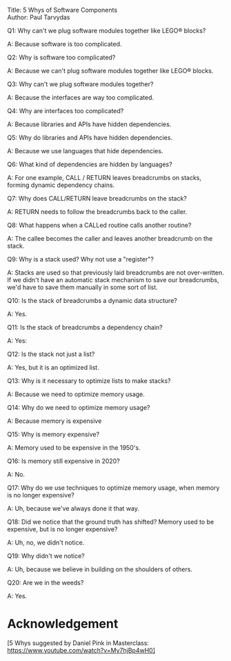 Title: 5 Whys of Software Components  
Author: Paul Tarvydas

Q1: Why can't we plug software modules together like LEGO® blocks?

A: Because software is too complicated.

Q2: Why is software too complicated?

A: Because we can't plug software modules together like LEGO® blocks.

Q3: Why can't we plug software modules together?

A: Because the interfaces are way too complicated.

Q4: Why are interfaces too complicated?

A: Because libraries and APIs have hidden dependencies.

Q5: Why do libraries and APIs have hidden dependencies.

A: Because we use languages that hide dependencies.

Q6: What kind of dependencies are hidden by languages?

A: For one example, CALL / RETURN leaves breadcrumbs on stacks, forming dynamic dependency chains.

Q7: Why does CALL/RETURN leave breadcrumbs on the stack?

A: RETURN needs to follow the breadcrumbs back to the caller.

Q8: What happens when a CALLed routine calls another routine?

A: The callee becomes the caller and leaves another breadcrumb on the stack. 
 
Q9: Why is a stack used?  Why not use a "register"?

A: Stacks are used so that previously laid breadcrumbs are not over-written.  If we didn't have an automatic stack mechanism to save our breadcrumbs, we'd have to save them manually in some sort of list.

Q10: Is the stack of breadcrumbs a dynamic data structure?

A: Yes.

Q11: Is the stack of breadcrumbs a dependency chain?

A: Yes:

Q12: Is the stack not just a list?

A: Yes, but it is an optimized list.

Q13: Why is it necessary to optimize lists to make stacks?

A: Because we need to optimize memory usage.

Q14: Why do we need to optimize memory usage?

A: Because memory is expensive

Q15: Why is memory expensive?

A: Memory used to be expensive in the 1950's.

Q16: Is memory still expensive in 2020?

A: No.

Q17: Why do we use techniques to optimize memory usage, when memory is no longer expensive?

A: Uh, because we've always done it that way.

Q18: Did we notice that the ground truth has shifted?  Memory used to be expensive, but is no longer expensive?

A: Uh, no, we didn't notice.

Q19: Why didn't we notice?

A: Uh, because we believe in building on the shoulders of others. 

Q20: Are we in the weeds?

A: Yes.


# Acknowledgement #

[5 Whys suggested by Daniel Pink in Masterclass: https://www.youtube.com/watch?v=My7hjBp4wH0]